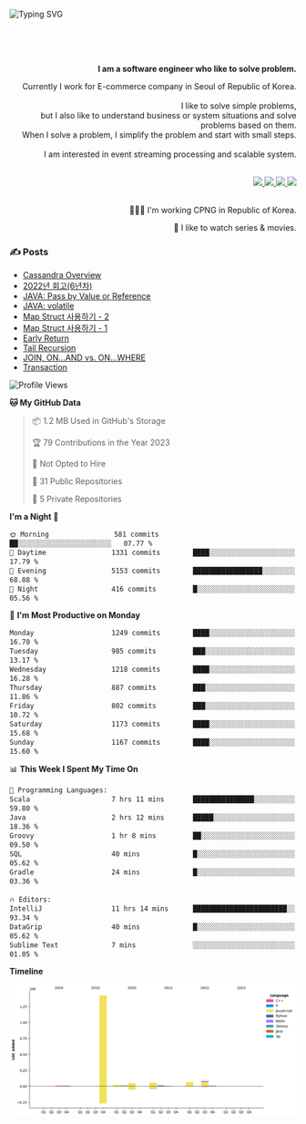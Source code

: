![Typing SVG](https://readme-typing-svg.herokuapp.com/?lines=Hello,+I'm+Changkwon+😎&height=150&width=1024&size=40&color=458588&background=282828&center=true&vCenter=true&multiline=false&duration=2000&pause=0)

<div align=right>
  <br/>
  <br/>  
  <br/>
  
  **I am a software engineer who like to solve problem.**<br/>
  
  Currently I work for E-commerce company in Seoul of Republic of Korea.<br/>
  <br/>
  I like to solve simple problems,<br/>
  but I also like to understand business or system situations and solve problems based on them.<br/>
  When I solve a problem, I simplify the problem and start with small steps.<br/>
  <br/>
  I am interested in event streaming processing and scalable system.<br/>
  <br/>
  
  <a href="https://about.spearkkk.dev/" target="_blank">
    <img src="https://img.shields.io/badge/website-305D61.svg?&style=for-the-badge&logo=About.me&logoColor=ffffff&labelColor=305D61&logoWidth=20"/>
  </a>
  <a href="https://www.linkedin.com/in/changkwon-jeong-754376135/" target="_blank">
    <img src="https://img.shields.io/badge/LinkedIn-305D61.svg?&style=for-the-badge&logo=linkedin&logoColor=ffffff&labelColor=305D61&logoWidth=20"/>
  </a>
  <a href="https://about.spearkkk.dev/resume/" target="_blank">
    <img src="https://img.shields.io/badge/resume-305D61.svg?&style=for-the-badge&logo=ReadtheDocs&logoColor=ffffff&labelColor=305D61&logoWidth=20"/>
  </a>
  <a href="https://spearkkk.dev/" target="_blank">
    <img src="https://img.shields.io/badge/blog-305D61.svg?&style=for-the-badge&logo=ReadtheDocs&logoColor=ffffff&labelColor=305D61&logoWidth=20"/>
  </a>
  
  <br/>
  <br/>
  
  👨🏼‍💻 I'm working CPNG in Republic of Korea.
  <br/>
  
  🍿 I like to watch series & movies.
  <br/>

</div>
  
<div align=left>
  
  <div>
    
  ### ✍️ Posts
    
  </div>
  
  <!-- BLOGPOSTS:START -->
- [Cassandra Overview](https://spearkkk.dev/cassandra-overview)
- [2022년 회고(6년차)](https://spearkkk.dev/6년차-회고)
- [JAVA: Pass by Value or Reference](https://spearkkk.dev/java-pass-by-value-or-reference)
- [JAVA: volatile](https://spearkkk.dev/java-volatile)
- [Map Struct 사용하기 - 2](https://spearkkk.dev/map-struct-2)
- [Map Struct 사용하기 - 1](https://spearkkk.dev/map-struct-1)
- [Early Return](https://spearkkk.dev/early-return)
- [Tail Recursion](https://spearkkk.dev/tail-recursion)
- [JOIN, ON...AND vs. ON...WHERE](https://spearkkk.dev/join-on-and-on-where)
- [Transaction](https://spearkkk.dev/transaction)
<!-- BLOGPOSTS:END -->

  
<!--START_SECTION:waka-->
![Profile Views](http://img.shields.io/badge/Profile%20Views-0-blue)

**🐱 My GitHub Data** 

> 📦 1.2 MB Used in GitHub's Storage 
 > 
> 🏆 79 Contributions in the Year 2023
 > 
> 🚫 Not Opted to Hire
 > 
> 📜 31 Public Repositories 
 > 
> 🔑 5 Private Repositories 
 > 
**I'm a Night 🦉** 

```text
🌞 Morning                581 commits         ██░░░░░░░░░░░░░░░░░░░░░░░   07.77 % 
🌆 Daytime                1331 commits        ████░░░░░░░░░░░░░░░░░░░░░   17.79 % 
🌃 Evening                5153 commits        █████████████████░░░░░░░░   68.88 % 
🌙 Night                  416 commits         █░░░░░░░░░░░░░░░░░░░░░░░░   05.56 % 
```
📅 **I'm Most Productive on Monday** 

```text
Monday                   1249 commits        ████░░░░░░░░░░░░░░░░░░░░░   16.70 % 
Tuesday                  985 commits         ███░░░░░░░░░░░░░░░░░░░░░░   13.17 % 
Wednesday                1218 commits        ████░░░░░░░░░░░░░░░░░░░░░   16.28 % 
Thursday                 887 commits         ███░░░░░░░░░░░░░░░░░░░░░░   11.86 % 
Friday                   802 commits         ███░░░░░░░░░░░░░░░░░░░░░░   10.72 % 
Saturday                 1173 commits        ████░░░░░░░░░░░░░░░░░░░░░   15.68 % 
Sunday                   1167 commits        ████░░░░░░░░░░░░░░░░░░░░░   15.60 % 
```


📊 **This Week I Spent My Time On** 

```text
💬 Programming Languages: 
Scala                    7 hrs 11 mins       ███████████████░░░░░░░░░░   59.80 % 
Java                     2 hrs 12 mins       █████░░░░░░░░░░░░░░░░░░░░   18.36 % 
Groovy                   1 hr 8 mins         ██░░░░░░░░░░░░░░░░░░░░░░░   09.50 % 
SQL                      40 mins             █░░░░░░░░░░░░░░░░░░░░░░░░   05.62 % 
Gradle                   24 mins             █░░░░░░░░░░░░░░░░░░░░░░░░   03.36 % 

🔥 Editors: 
IntelliJ                 11 hrs 14 mins      ███████████████████████░░   93.34 % 
DataGrip                 40 mins             █░░░░░░░░░░░░░░░░░░░░░░░░   05.62 % 
Sublime Text             7 mins              ░░░░░░░░░░░░░░░░░░░░░░░░░   01.05 % 
```

**Timeline**

![Lines of Code chart](https://raw.githubusercontent.com/spearkkk/spearkkk/main/assets/bar_graph.png)


<!--END_SECTION:waka-->
</div>

